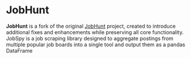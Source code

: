 # JobHunt

**JobHunt** is a fork of the original [JobHunt](https://github.com/speedyapply/JobSpy) project, created to introduce additional fixes and enhancements while preserving all core functionality.
JobSpy is a job scraping library designed to aggregate postings from multiple popular job boards into a single tool and output them as a pandas DataFrame
